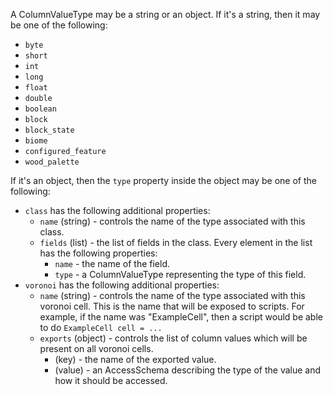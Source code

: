A ColumnValueType may be a string or an object. If it's a string, then it may be one of the following:
* `byte`
* `short`
* `int`
* `long`
* `float`
* `double`
* `boolean`
* `block`
* `block_state`
* `biome`
* `configured_feature`
* `wood_palette`

If it's an object, then the `type` property inside the object may be one of the following:
* `class` has the following additional properties:
	* `name` (string) - controls the name of the type associated with this class.
	* `fields` (list) - the list of fields in the class. Every element in the list has the following properties:
		* `name` - the name of the field.
		* `type` - a ColumnValueType representing the type of this field.
* `voronoi` has the following additional properties:
	* `name` (string) - controls the name of the type associated with this voronoi cell. This is the name that will be exposed to scripts. For example, if the name was "ExampleCell", then a script would be able to do `ExampleCell cell = ...`
	* `exports` (object) - controls the list of column values which will be present on all voronoi cells.
		* (key) - the name of the exported value.
		* (value) - an AccessSchema describing the type of the value and how it should be accessed.